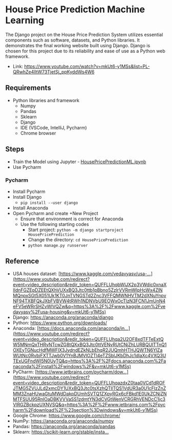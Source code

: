 # House Price Prediction Machine Learning
The Django project on the House Price Prediction System utilizes essential components such as software, datasets, and Python libraries. It demonstrates the final working website built using Django. Django is chosen for this project due to its reliability and ease of use as a Python web framework.
- Link: https://www.youtube.com/watch?v=mkUt6-y1MSs&list=PL-QRwhZe4lltW73TjetSj_ppKyddWs4W6

## Requirements
- Python libraries and framework
    - Numpy
    - Pandas
    - Sklearn
    - Django
    - IDE (VSCode, IntelliJ, Pycharm)
    - Chrome browser


## Steps
- Train the Model using Jupyter - [HousePricePredictionML.ipynb](https://colab.research.google.com/drive/1I5dmDap7y9FSPmch7uXgUofoe6nnj_LM?usp=sharing)
- Use Pycharm

### Pycharm
- Install Pycharm
- Install Django
    * `pip install --user django`
- Install Anaconda
- Open Pycharm and create +New Project
  * Ensure that environment is correct for Anaconda
  * Use the following starting codes
      - Start project: `python -m django startproject HousePricePrediction`
      - Change the directory: `cd HousePricePrediction`
      - `python manage.py runserver`
   


## Reference
- USA houses dataset: [https://www.kaggle.com/vedavyasv/usa-...](https://www.youtube.com/redirect?event=video_description&redir_token=QUFFLUhqbWlJX2p3VWdic0xnaXlIdnFGZEpDZEEtQXhVUXxBQ3Jtc0ttb1pBbno5ZzlrVVRmWlpHcWx4ZlNMQnpxSGt5X051Uk1KT0JnTVNGSTd2Znc3VFFQMWNHVTM2dXNuYnpvNF94TXBFQkJXbFVBVW4tRWh1NDNVbU9EOWxOcTlzN3FCN1JmUnN4eFV5eWRrSHZvWlVQZw&q=https%3A%2F%2Fwww.kaggle.com%2Fvedavyasv%2Fusa-housing&v=mkUt6-y1MSs)
- Django: https://anaconda.org/anaconda/django
- Python: https://www.python.org/downloads/
- Anaconda: [https://docs.anaconda.com/anaconda/in...](https://www.youtube.com/redirect?event=video_description&redir_token=QUFFLUhqa2U2OF8xdTFTeExtQW5MNmQxTHRyNTcwZG8tQXxBQ3Jtc0ttVENvRUtCNjZhLURBQUlTTnQ1OXEyTGNucHdfMWFlX3JydndEZkNLbEhqR2JUQmhHTHJQWTN6YlZaWUtNc0RvbjFXTTJwb0V1YnBJMVlOZTl4eTZSblJKbDhJc1dlaXc4VXQ3UTExUGFndWI5N0UyTQ&q=https%3A%2F%2Fdocs.anaconda.com%2Fanaconda%2Finstall%2Fwindows%2F&v=mkUt6-y1MSs)
- PyCharm: [https://www.jetbrains.com/pycharm/dow...](https://www.youtube.com/redirect?event=video_description&redir_token=QUFFLUhqazdxZ0taa0VCd1dROFJTMG5ZVUJLd2xmcDY1UXxBQ3Jtc0tsXzhQTllTQS1VdUR3a0U1cFIzZnZMM3ZnaHUwaGtuMWdDakpDUmhSVTQ1ZXpyRGx6cFBkd1E0UkZCNjZNMTFSUU95RnlOaDBKVVVaSS1zdmtYN3dCVGtWenVCRGRhVENDcC1jc3VlRGZBckpzUXNVSQ&q=https%3A%2F%2Fwww.jetbrains.com%2Fpycharm%2Fdownload%2F%23section%3Dwindows&v=mkUt6-y1MSs)
- Google Chrome: https://www.google.com/chrome/
- NumPy: https://anaconda.org/anaconda/numpy
- Pandas: https://anaconda.org/anaconda/pandas
- Sklearn: [https://scikit-learn.org/stable/insta...
](https://www.youtube.com/redirect?event=video_description&redir_token=QUFFLUhqbGlnNkdIdHhiSWJ3aEdtbWVTZGc1VXN0emZ0QXxBQ3Jtc0treFVCTnl4emtwdmhjRlc2bmY0TElFTmtrY0RJX3R5RkxiX0Yyd0VIdXBrU28xX2YwQmZocm9iVHR3cHJOZFFZbHgtTk1NeS10YkkwRS11eDBFSFFWLU9ja1BwbXJMeVNGMUtscEhpOW9OLTJIVnhwUQ&q=https%3A%2F%2Fscikit-learn.org%2Fstable%2Finstall.html&v=mkUt6-y1MSs)
